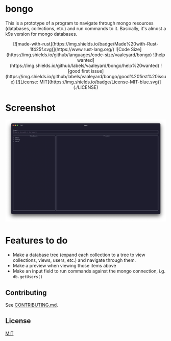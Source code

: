 # bongo
This is a prototype of a program to navigate through mongo resources (databases, collections, etc.)
and run commands to it. Basically, it's almost a k9s version for mongo databases.

<div align="center">
[![made-with-rust](https://img.shields.io/badge/Made%20with-Rust-1f425f.svg)](https://www.rust-lang.org/) ![Code Size](https://img.shields.io/github/languages/code-size/vaaleyard/bongo) ![help wanted](https://img.shields.io/github/labels/vaaleyard/bongo/help%20wanted) ![good first issue](https://img.shields.io/github/labels/vaaleyard/bongo/good%20first%20issue) [![License: MIT](https://img.shields.io/badge/License-MIT-blue.svg)](./LICENSE)
</div> 

# Screenshot
![screenshot](./assets/screenshot.png)

# Features to do
- Make a database tree (expand each collection to a tree to view collections, views, users, etc.)
and navigate through them.
- Make a preview when viewing those items above
- Make an input field to run commands against the mongo connection, i.g. `db.getUsers()`

## Contributing
See [CONTRIBUTING.md](./CONTRIBUTING.md).

## License
[MIT](./LICENSE)
